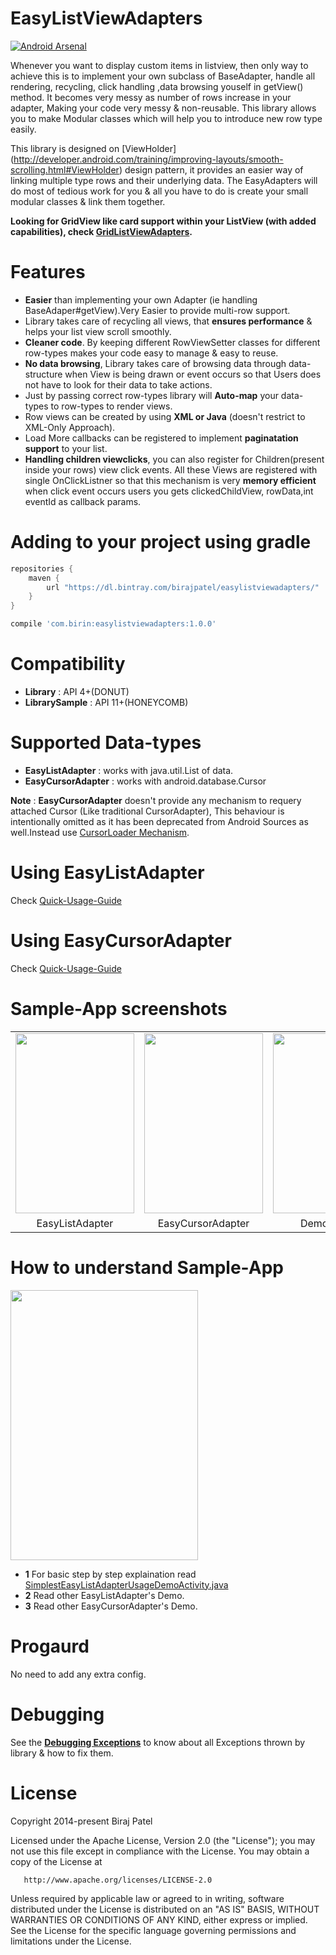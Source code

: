 EasyListViewAdapters
====================

[![Android Arsenal](https://img.shields.io/badge/Android%20Arsenal-EasyListViewAdapters-brightgreen.svg?style=flat)](https://android-arsenal.com/details/1/1034)

Whenever you want to display custom items in listview, then only way to achieve this is to implement your own subclass of BaseAdapter, handle all rendering, recycling, click handling ,data browsing youself in getView() method. It becomes very messy as number of rows increase in your adapter, Making your code very messy & non-reusable. This library allows you to make Modular classes which will help you to introduce new row type easily.

This library is designed on [ViewHolder] (http://developer.android.com/training/improving-layouts/smooth-scrolling.html#ViewHolder) design pattern, it provides an easier way of linking multiple type rows and their underlying data. The EasyAdapters will do most of tedious work for you & all you have to do is create your small modular classes & link them together. 

**Looking for GridView like card support within your ListView (with added capabilities), check [GridListViewAdapters](https://github.com/birajpatel/GridListViewAdapters).**

Features
========

* **Easier** than implementing your own Adapter (ie handling BaseAdaper#getView).Very Easier to provide multi-row support.
* Library takes care of recycling all views, that **ensures performance** & helps your list view scroll smoothly.
* **Cleaner code**. By keeping different RowViewSetter classes for different row-types makes your code easy to manage & easy to reuse.
* **No data browsing**, Library takes care of browsing data through data-structure when View is being drawn or event occurs so that Users does not have to look for their data to take actions.
* Just by passing correct row-types library will **Auto-map** your data-types to row-types to render views.
* Row views can be created by using **XML or Java** (doesn't restrict to XML-Only Approach).
* Load More callbacks can be registered to implement **paginatation support** to your list.
* **Handling children viewclicks**, you can also register for Children(present inside your rows) view click events. All these Views are registered with single OnClickListner so that this mechanism is very **memory efficient** when click event occurs users you gets clickedChildView, rowData,int eventId as callback params.

Adding to your project using gradle
============
```groovy
repositories {
    maven {
        url "https://dl.bintray.com/birajpatel/easylistviewadapters/"
    }
}
```
```groovy
compile 'com.birin:easylistviewadapters:1.0.0'
```


Compatibility
=========
* **Library** : API 4+(DONUT)
* **LibrarySample** : API 11+(HONEYCOMB)

Supported Data-types
====================
* **EasyListAdapter** : works with java.util.List of data.
* **EasyCursorAdapter** : works with android.database.Cursor

**Note** : **EasyCursorAdapter** doesn't provide any mechanism to requery attached Cursor (Like traditional CursorAdapter), This behaviour is intentionally omitted as it has been deprecated from Android Sources as well.Instead use [CursorLoader Mechanism](https://developer.android.com/training/load-data-background/setup-loader.html).

Using EasyListAdapter
=====

Check [Quick-Usage-Guide](/Extras/Documentations/EasyListAdapterQuickUsageGuide.md)

Using EasyCursorAdapter
=====

Check [Quick-Usage-Guide](/Extras/Documentations/EasyCursorAdapterQuickUsageGuide.md)

Sample-App screenshots
====================

<table align= 'center' border = "0">
<tr>
<td><img src='./Extras/Images/Screenshots/2.png' width='190' height='288' /></td>
<td><img src='./Extras/Images/Screenshots/3.png' width='190' height='288' /></td>
<td><img src='./Extras/Images/Screenshots/4.png' width='190' height='288' /></td>
</tr>
<tr>
<td align = 'center' >EasyListAdapter</td>
<td align = 'center'>EasyCursorAdapter</td>
<td align = 'center'>Demo Screen</td>
</tr>
</table>


How to understand Sample-App
====================

<img src='./Extras/Documentations/steps.png' width='300' height='432' />

* **1** For basic step by step explaination read [SimplestEasyListAdapterUsageDemoActivity.java](https://github.com/birajpatel/EasyListViewAdapters/blob/master/EasyListViewAdaptersDemo/src/com/birin/easylistadapter/demo1/SimplestEasyListAdapterUsageDemoActivity.java)
* **2** Read other EasyListAdapter's Demo.
* **3** Read other EasyCursorAdapter's Demo.

Progaurd
========
No need to add any extra config.

Debugging 
=========

See the **[Debugging Exceptions](/Extras/Documentations/debugging_exceptions.md)** to know about all Exceptions thrown by library & how to fix them.

License
=======
   Copyright 2014-present Biraj Patel

   Licensed under the Apache License, Version 2.0 (the "License");
   you may not use this file except in compliance with the License.
   You may obtain a copy of the License at

       http://www.apache.org/licenses/LICENSE-2.0

   Unless required by applicable law or agreed to in writing, software
   distributed under the License is distributed on an "AS IS" BASIS,
   WITHOUT WARRANTIES OR CONDITIONS OF ANY KIND, either express or implied.
   See the License for the specific language governing permissions and
   limitations under the License.

